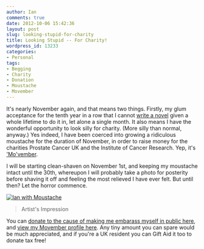 ```yaml
---
author: Ian
comments: true
date: 2012-10-06 15:42:36
layout: post
slug: looking-stupid-for-charity
title: Looking Stupid -- For Charity!
wordpress_id: 13233
categories:
- Personal
tags:
- Begging
- Charity
- Donation
- Moustache
- Movember
---
```


It's nearly November again, and that means two things.  Firstly, my glum acceptance for the tenth year in a row that I cannot [write a novel](http://www.nanowrimo.org) given a whole lifetime to do it in, let alone a single month.  It also means I have the wonderful opportunity to look silly for charity.  (More silly than normal, anyway.)  Yes indeed, I have been coerced into growing a ridiculous moustache for the duration of November, in order to raise money for the charities Prostate Cancer UK and the Institute of Cancer Research.  Yep, it's ['Mo'vember](http://uk.movember.com/?home).

I will be starting clean-shaven on November 1st, and keeping my moustache intact until the 30th, whereupon I will probably take a photo for posterity before shaving it off and feeling the most relieved I have ever felt. But until then? Let the horror commence.

[![Ian with Moustache](//files.ianrenton.com/sites/blog/2012/10/ianplusmoustache-300x300.jpg)](//files.ianrenton.com/sites/blog/2012/10/ianplusmoustache.jpg)

> Artist's Impression

You can [donate to the cause of making me embarass myself in public here](https://www.movember.com/uk/donate/payment/member_id/2958713/), and [view my Movember profile here](http://uk.movember.com/mospace/2958713).  Any tiny amount you can spare would be much appreciated, and if you're a UK resident you can Gift Aid it too to donate tax free!
